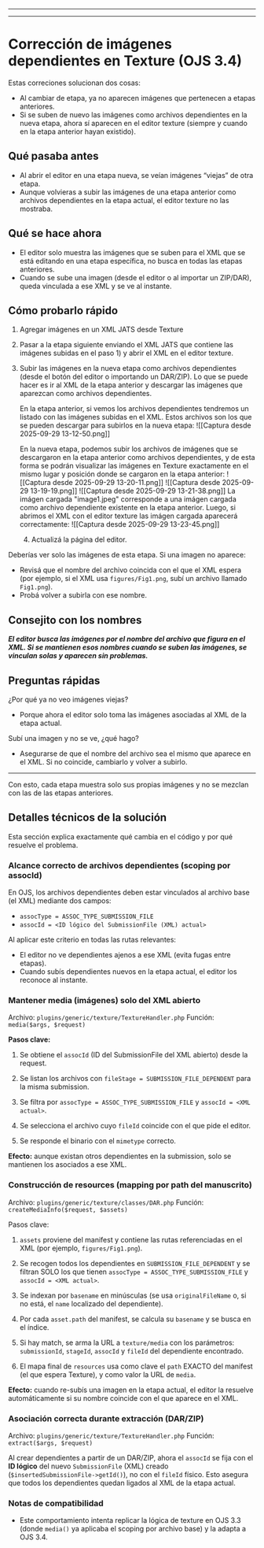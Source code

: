 
---
---

# Corrección de imágenes dependientes en Texture (OJS 3.4)

Estas correciones solucionan dos cosas:
- Al cambiar de etapa, ya no aparecen imágenes que pertenecen a etapas anteriores.
- Si se suben de nuevo las imágenes como archivos dependientes en la nueva etapa, ahora sí aparecen en el editor texture (siempre y cuando en la etapa anterior hayan existido).

## Qué pasaba antes

- Al abrir el editor en una etapa nueva, se veían imágenes “viejas” de otra etapa.
- Aunque volvieras a subir las imágenes de una etapa anterior como archivos dependientes en la etapa actual, el editor texture no las mostraba.
  
## Qué se hace ahora

- El editor solo muestra las imágenes que se suben para el XML que se está editando en una etapa específica, no busca en todas las etapas anteriores.
- Cuando se sube una imagen (desde el editor o al importar un ZIP/DAR), queda vinculada a ese XML y se ve al instante.

## Cómo probarlo rápido

1) Agregar imágenes en un XML JATS desde Texture
2) Pasar a la etapa siguiente enviando el XML JATS que contiene las imágenes subidas en el paso 1) y abrir el XML en el editor texture.
3) Subir las imágenes en la nueva etapa como archivos dependientes (desde el botón del editor o importando un DAR/ZIP). Lo que se puede hacer es ir al XML de la etapa anterior y descargar las imágenes que aparezcan como archivos dependientes.
   
   En la etapa anterior, si vemos los archivos dependientes tendremos un listado con las imágenes subidas en el XML. Estos archivos son los que se pueden descargar para subirlos en la nueva etapa:
   ![[Captura desde 2025-09-29 13-12-50.png]]
   
   En la nueva etapa, podemos subir los archivos de imágenes que se descargaron en la etapa anterior como archivos dependientes, y de esta forma se podrán visualizar las imágenes en Texture exactamente en el mismo lugar y posición donde se cargaron en la etapa anterior:
    ![[Captura desde 2025-09-29 13-20-11.png]]
   ![[Captura desde 2025-09-29 13-19-19.png]] ![[Captura desde 2025-09-29 13-21-38.png]]
   La imágen cargada "image1.jpeg" corresponde a una imágen cargada como archivo dependiente existente en la etapa anterior. 
   Luego, si abrimos el XML con el editor texture las imágen cargada aparecerá correctamente:
   ![[Captura desde 2025-09-29 13-23-45.png]]
   
   4) Actualizá la página del editor.

Deberías ver solo las imágenes de esta etapa. Si una imagen no aparece:
- Revisá que el nombre del archivo coincida con el que el XML espera (por ejemplo, si el XML usa `figures/Fig1.png`, subí un archivo llamado `Fig1.png`).
- Probá volver a subirla con ese nombre.

  

## Consejito con los nombres

***El editor busca las imágenes por el nombre del archivo que figura en el XML. Si se mantienen esos nombres cuando se suben las imágenes, se vinculan solas y aparecen sin problemas.***
## Preguntas rápidas

¿Por qué ya no veo imágenes viejas?
- Porque ahora el editor solo toma las imágenes asociadas al XML de la etapa actual.

Subí una imagen y no se ve, ¿qué hago?
- Asegurarse de que el nombre del archivo sea el mismo que aparece en el XML. Si no coincide, cambiarlo y volver a subirlo.

---

Con esto, cada etapa muestra solo sus propias imágenes y no se mezclan con las de las etapas anteriores.

## Detalles técnicos de la solución

Esta sección explica exactamente qué cambia en el código y por qué resuelve el problema.

### Alcance correcto de archivos dependientes (scoping por assocId)

En OJS, los archivos dependientes deben estar vinculados al archivo base (el XML) mediante dos campos:

- `assocType = ASSOC_TYPE_SUBMISSION_FILE`
- `assocId = <ID lógico del SubmissionFile (XML) actual>`

Al aplicar este criterio en todas las rutas relevantes:
- El editor no ve dependientes ajenos a ese XML (evita fugas entre etapas).
- Cuando subís dependientes nuevos en la etapa actual, el editor los reconoce al instante.

### Mantener media (imágenes) solo del XML abierto

Archivo: `plugins/generic/texture/TextureHandler.php`
Función: `media($args, $request)`

**Pasos clave:**

1. Se obtiene el `assocId` (ID del SubmissionFile del XML abierto) desde la request.

2. Se listan los archivos con `fileStage = SUBMISSION_FILE_DEPENDENT` para la misma submission.

3. Se filtra por `assocType = ASSOC_TYPE_SUBMISSION_FILE` y `assocId = <XML actual>`.

4. Se selecciona el archivo cuyo `fileId` coincide con el que pide el editor.

5. Se responde el binario con el `mimetype` correcto.

**Efecto:** aunque existan otros dependientes en la submission, solo se mantienen los asociados a ese XML.

### Construcción de resources (mapping por path del manuscrito)

Archivo: `plugins/generic/texture/classes/DAR.php`
Función: `createMediaInfo($request, $assets)`

Pasos clave:

1. `assets` proviene del manifest y contiene las rutas referenciadas en el XML (por ejemplo, `figures/Fig1.png`).

2. Se recogen todos los dependientes en `SUBMISSION_FILE_DEPENDENT` y se filtran SOLO los que tienen `assocType = ASSOC_TYPE_SUBMISSION_FILE` y `assocId = <XML actual>`.

3. Se indexan por `basename` en minúsculas (se usa `originalFileName` o, si no está, el `name` localizado del dependiente).

4. Por cada `asset.path` del manifest, se calcula su `basename` y se busca en el índice.

5. Si hay match, se arma la URL a `texture/media` con los parámetros: `submissionId`, `stageId`, `assocId` y `fileId` del dependiente encontrado.

6. El mapa final de `resources` usa como clave el `path` EXACTO del manifest (el que espera Texture), y como valor la URL de `media`.

**Efecto:** cuando re-subís una imagen en la etapa actual, el editor la resuelve automáticamente si su nombre coincide con el que aparece en el XML.

### Asociación correcta durante extracción (DAR/ZIP)

Archivo: `plugins/generic/texture/TextureHandler.php`
Función: `extract($args, $request)`

Al crear dependientes a partir de un DAR/ZIP, ahora el `assocId` se fija con el **ID lógico** del nuevo `SubmissionFile` (XML) creado (`$insertedSubmissionFile->getId()`), no con el `fileId` físico. Esto asegura que todos los dependientes quedan ligados al XML de la etapa actual.

### Notas de compatibilidad

- Este comportamiento intenta replicar la lógica de texture en OJS 3.3 (donde `media()` ya aplicaba el scoping por archivo base) y la adapta a OJS 3.4.